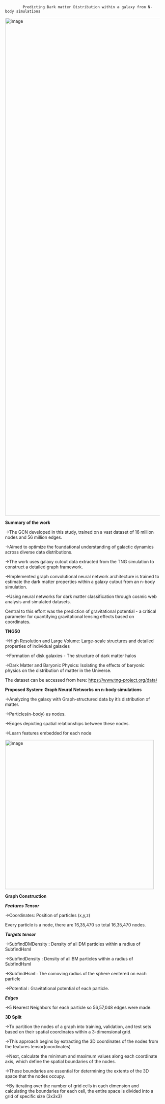			Predicting Dark matter Distribution within a galaxy from N-body simulations
<img width="1614" alt="image" src="https://github.com/user-attachments/assets/34f26ab3-340a-4891-a505-aa0826d26791" />

**Summary of the work**

->The GCN developed in this study, trained on a vast dataset of 16 million nodes and 56 million edges.

->Aimed to optimize the foundational understanding of galactic dynamics across diverse data distributions.

->The work uses galaxy cutout data extracted from the TNG simulation to construct a detailed graph framework.

->Implemented graph convolutional neural network architecture is trained to estimate the dark matter properties within a galaxy cutout from an n-body simulation.

->Using neural networks for dark matter classification through cosmic web analysis and simulated datasets.



Central to this effort was the prediction of gravitational potential - a critical parameter for quantifying gravitational lensing effects based on coordinates.

**TNG50** 

->High Resolution and Large Volume: Large-scale structures and detailed properties of individual galaxies 

->Formation of disk galaxies - The structure of dark matter halos 

->Dark Matter and Baryonic Physics: Isolating the effects of baryonic physics on the distribution of matter in the Universe.

The dataset can be accessed from here: https://www.tng-project.org/data/


**Proposed System: Graph Neural Networks on n-body simulations**

->Analyzing the galaxy with Graph-structured data by it’s distribution of matter. 

->Particles(n-body) as nodes. 

->Edges depicting spatial relationships between these nodes. 

->Learn features embedded for each node

<img width="484" alt="image" src="https://github.com/user-attachments/assets/9c0e2580-46b2-40b1-8a16-4ece1e50c945" />

**Graph Construction**

***Features Tensor***

->Coordinates: Position of particles (x,y,z)

Every particle is a node, there are 16,35,470 so total 16,35,470 nodes.


***Targets tensor***

->SubfindDMDensity : Density of all DM particles within a radius of SubfindHsml

->SubfindDensity : Density of all BM particles within a radius of SubfindHsml

->SubfindHsml : The comoving radius of the sphere centered on each particle

->Potential : Gravitational potential of each particle. 

***Edges*** 

->5 Nearest Neighbors for each particle so 56,57,048 edges were made.


**3D Split**

->To partition the nodes of a graph into training, validation, and test sets based on their spatial coordinates within a 3-dimensional grid. 

->This approach begins by extracting the 3D coordinates of the nodes from the features tensor(coordinates)

->Next, calculate the minimum and maximum values along each coordinate axis, which define the spatial boundaries of the nodes. 

->These boundaries are essential for determining the extents of the 3D space that the nodes occupy. 

->By iterating over the number of grid cells in each dimension and calculating the boundaries for each cell, the entire space is divided into a grid of specific size (3x3x3)
